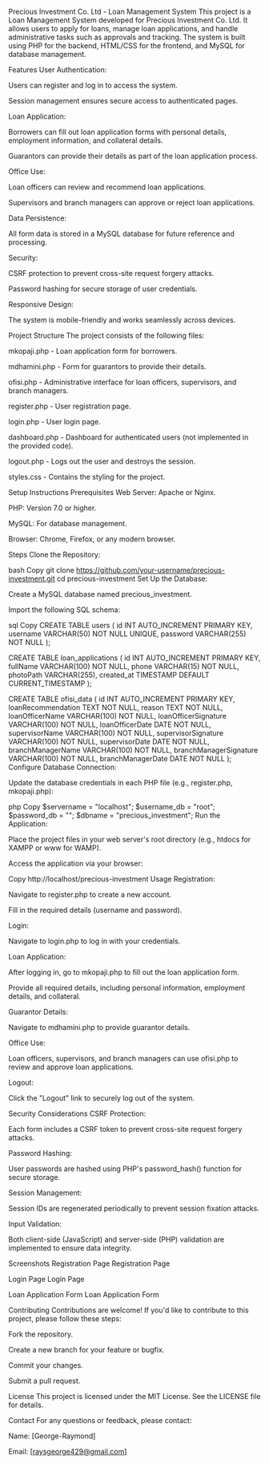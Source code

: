 Precious Investment Co. Ltd - Loan Management System
This project is a Loan Management System developed for Precious Investment Co. Ltd. It allows users to apply for loans, manage loan applications, and handle administrative tasks such as approvals and tracking. The system is built using PHP for the backend, HTML/CSS for the frontend, and MySQL for database management.

Features
User Authentication:

Users can register and log in to access the system.

Session management ensures secure access to authenticated pages.

Loan Application:

Borrowers can fill out loan application forms with personal details, employment information, and collateral details.

Guarantors can provide their details as part of the loan application process.

Office Use:

Loan officers can review and recommend loan applications.

Supervisors and branch managers can approve or reject loan applications.

Data Persistence:

All form data is stored in a MySQL database for future reference and processing.

Security:

CSRF protection to prevent cross-site request forgery attacks.

Password hashing for secure storage of user credentials.

Responsive Design:

The system is mobile-friendly and works seamlessly across devices.

Project Structure
The project consists of the following files:

mkopaji.php - Loan application form for borrowers.

mdhamini.php - Form for guarantors to provide their details.

ofisi.php - Administrative interface for loan officers, supervisors, and branch managers.

register.php - User registration page.

login.php - User login page.

dashboard.php - Dashboard for authenticated users (not implemented in the provided code).

logout.php - Logs out the user and destroys the session.

styles.css - Contains the styling for the project.

Setup Instructions
Prerequisites
Web Server: Apache or Nginx.

PHP: Version 7.0 or higher.

MySQL: For database management.

Browser: Chrome, Firefox, or any modern browser.

Steps
Clone the Repository:

bash
Copy
git clone https://github.com/your-username/precious-investment.git
cd precious-investment
Set Up the Database:

Create a MySQL database named precious_investment.

Import the following SQL schema:

sql
Copy
CREATE TABLE users (
    id INT AUTO_INCREMENT PRIMARY KEY,
    username VARCHAR(50) NOT NULL UNIQUE,
    password VARCHAR(255) NOT NULL
);

CREATE TABLE loan_applications (
    id INT AUTO_INCREMENT PRIMARY KEY,
    fullName VARCHAR(100) NOT NULL,
    phone VARCHAR(15) NOT NULL,
    photoPath VARCHAR(255),
    created_at TIMESTAMP DEFAULT CURRENT_TIMESTAMP
);

CREATE TABLE ofisi_data (
    id INT AUTO_INCREMENT PRIMARY KEY,
    loanRecommendation TEXT NOT NULL,
    reason TEXT NOT NULL,
    loanOfficerName VARCHAR(100) NOT NULL,
    loanOfficerSignature VARCHAR(100) NOT NULL,
    loanOfficerDate DATE NOT NULL,
    supervisorName VARCHAR(100) NOT NULL,
    supervisorSignature VARCHAR(100) NOT NULL,
    supervisorDate DATE NOT NULL,
    branchManagerName VARCHAR(100) NOT NULL,
    branchManagerSignature VARCHAR(100) NOT NULL,
    branchManagerDate DATE NOT NULL
);
Configure Database Connection:

Update the database credentials in each PHP file (e.g., register.php, mkopaji.php):

php
Copy
$servername = "localhost";
$username_db = "root";
$password_db = "";
$dbname = "precious_investment";
Run the Application:

Place the project files in your web server's root directory (e.g., htdocs for XAMPP or www for WAMP).

Access the application via your browser:

Copy
http://localhost/precious-investment
Usage
Registration:

Navigate to register.php to create a new account.

Fill in the required details (username and password).

Login:

Navigate to login.php to log in with your credentials.

Loan Application:

After logging in, go to mkopaji.php to fill out the loan application form.

Provide all required details, including personal information, employment details, and collateral.

Guarantor Details:

Navigate to mdhamini.php to provide guarantor details.

Office Use:

Loan officers, supervisors, and branch managers can use ofisi.php to review and approve loan applications.

Logout:

Click the "Logout" link to securely log out of the system.

Security Considerations
CSRF Protection:

Each form includes a CSRF token to prevent cross-site request forgery attacks.

Password Hashing:

User passwords are hashed using PHP's password_hash() function for secure storage.

Session Management:

Session IDs are regenerated periodically to prevent session fixation attacks.

Input Validation:

Both client-side (JavaScript) and server-side (PHP) validation are implemented to ensure data integrity.

Screenshots
Registration Page
Registration Page

Login Page
Login Page

Loan Application Form
Loan Application Form

Contributing
Contributions are welcome! If you'd like to contribute to this project, please follow these steps:

Fork the repository.

Create a new branch for your feature or bugfix.

Commit your changes.

Submit a pull request.

License
This project is licensed under the MIT License. See the LICENSE file for details.

Contact
For any questions or feedback, please contact:

Name: [George-Raymond]

Email: [raysgeorge429@gmail.com]
